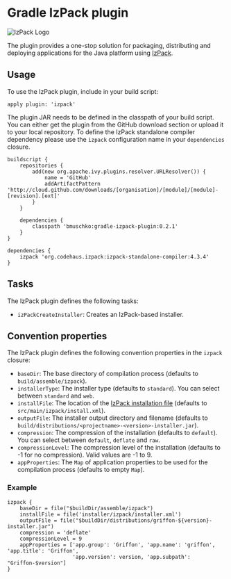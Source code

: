 # Gradle IzPack plugin

![IzPack Logo](http://docs.codehaus.org/download/attachments/62914563/IZPACK)

The plugin provides a one-stop solution for packaging, distributing and deploying applications for the Java platform
using [IzPack](http://izpack.org/).

## Usage

To use the IzPack plugin, include in your build script:

    apply plugin: 'izpack'

The plugin JAR needs to be defined in the classpath of your build script. You can either get the plugin from the GitHub download
section or upload it to your local repository. To define the IzPack standalone compiler dependency please use the `izpack`
configuration name in your `dependencies` closure.

    buildscript {
        repositories {
            add(new org.apache.ivy.plugins.resolver.URLResolver()) {
                name = 'GitHub'
                addArtifactPattern 'http://cloud.github.com/downloads/[organisation]/[module]/[module]-[revision].[ext]'
            }
        }

        dependencies {
            classpath 'bmuschko:gradle-izpack-plugin:0.2.1'
        }
    }

    dependencies {
        izpack 'org.codehaus.izpack:izpack-standalone-compiler:4.3.4'
    }

## Tasks

The IzPack plugin defines the following tasks:

* `izPackCreateInstaller`: Creates an IzPack-based installer.

## Convention properties

The IzPack plugin defines the following convention properties in the `izpack` closure:

* `baseDir`: The base directory of compilation process (defaults to `build/assemble/izpack`).
* `installerType`: The installer type (defaults to `standard`). You can select between `standard` and `web`.
* `installFile`: The location of the [IzPack installation file](http://izpack.org/documentation/installation-files.html) (defaults to `src/main/izpack/install.xml`).
* `outputFile`: The installer output directory and filename (defaults to `build/distributions/<projectname>-<version>-installer.jar`).
* `compression`: The compression of the installation (defaults to `default`). You can select between `default`, `deflate` and `raw`.
* `compressionLevel`: The compression level of the installation (defaults to -1 for no compression). Valid values are -1 to 9.
* `appProperties`: The `Map` of application properties to be used for the compilation process (defaults to empty `Map`).

### Example

    izpack {
        baseDir = file("$buildDir/assemble/izpack")
        installFile = file('installer/izpack/installer.xml')
        outputFile = file("$buildDir/distributions/griffon-${version}-installer.jar")
        compression = 'deflate'
        compressionLevel = 9
        appProperties = ['app.group': 'Griffon', 'app.name': 'griffon', 'app.title': 'Griffon',
                         'app.version': version, 'app.subpath': "Griffon-$version"]
    }